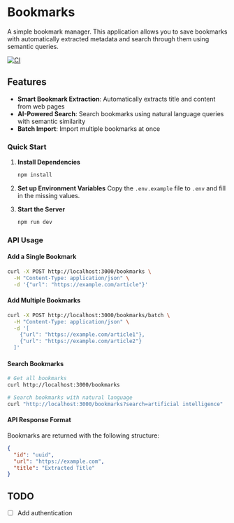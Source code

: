 # Bookmarks

A simple bookmark manager. This application allows you to save bookmarks with automatically extracted metadata and search through them using semantic queries.

[![CI](https://github.com/fTrestour/bookmarks/actions/workflows/ci.yml/badge.svg)](https://github.com/fTrestour/bookmarks/actions/workflows/ci.yml)

## Features

- **Smart Bookmark Extraction**: Automatically extracts title and content from web pages
- **AI-Powered Search**: Search bookmarks using natural language queries with semantic similarity
- **Batch Import**: Import multiple bookmarks at once

### Quick Start

1. **Install Dependencies**

   ```bash
   npm install
   ```

2. **Set up Environment Variables**
   Copy the `.env.example` file to `.env` and fill in the missing values.

3. **Start the Server**
   ```bash
   npm run dev
   ```

### API Usage

#### Add a Single Bookmark

```bash
curl -X POST http://localhost:3000/bookmarks \
  -H "Content-Type: application/json" \
  -d '{"url": "https://example.com/article"}'
```

#### Add Multiple Bookmarks

```bash
curl -X POST http://localhost:3000/bookmarks/batch \
  -H "Content-Type: application/json" \
  -d '[
    {"url": "https://example.com/article1"},
    {"url": "https://example.com/article2"}
  ]'
```

#### Search Bookmarks

```bash
# Get all bookmarks
curl http://localhost:3000/bookmarks

# Search bookmarks with natural language
curl "http://localhost:3000/bookmarks?search=artificial intelligence"
```

#### API Response Format

Bookmarks are returned with the following structure:

```json
{
  "id": "uuid",
  "url": "https://example.com",
  "title": "Extracted Title"
}
```

## TODO

- [ ] Add authentication
